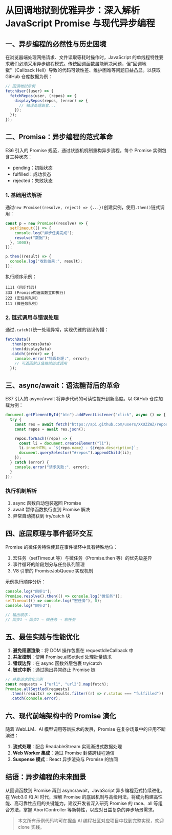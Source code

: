 
# 从回调地狱到优雅异步：深入解析 JavaScript Promise 与现代异步编程

## 一、异步编程的必然性与历史困境

在浏览器端处理网络请求、文件读取等耗时操作时，JavaScript 的单线程特性要求我们必须采用异步编程模式。传统回调函数虽能解决问题，但"回调地狱"（Callback Hell）导致的代码可读性差、维护困难等问题日益凸显。以获取 GitHub 仓库数据为例：

```javascript
// 回调地狱示例
fetchUser((user) => {
  fetchRepos(user, (repos) => {
    displayRepos(repos, (error) => {
      // 错误处理嵌套...
    });
  });
});
```

## 二、Promise：异步编程的范式革命

ES6 引入的 Promise 规范，通过状态机机制重构异步流程。每个 Promise 实例包含三种状态：

- pending：初始状态
- fulfilled：成功状态
- rejected：失败状态

### 1. 基础用法解析

通过`new Promise((resolve, reject) => {...})`创建实例，使用`.then()`链式调用：

```javascript
const p = new Promise((resolve) => {
  setTimeout(() => {
    console.log("异步任务完成");
    resolve("数据");
  }, 1000);
});

p.then((result) => {
  console.log("收到结果:", result);
});
```

执行顺序示例：

```
1111 (同步代码)
333 (Promise构造函数立即执行)
222 (宏任务队列)
111 (微任务队列)
```

### 2. 链式调用与错误处理

通过`.catch()`统一处理异常，实现优雅的错误传播：

```javascript
fetchData()
  .then(processData)
  .then(displayData)
  .catch((error) => {
    console.error("错误处理:", error);
    // 可返回默认值继续链式调用
  });
```

## 三、async/await：语法糖背后的革命

ES7 引入的 async/await 将异步代码的可读性提升到新高度。以 GitHub 仓库加载为例：

```javascript
document.getElementById("btn").addEventListener("click", async () => {
  try {
    const res = await fetch("https://api.github.com/users/XXUZZWZ/repos");
    const repos = await res.json();

    repos.forEach((repo) => {
      const li = document.createElement("li");
      li.innerHTML = `${repo.name} - ${repo.description}`;
      document.querySelector("#repos").appendChild(li);
    });
  } catch (error) {
    console.error("请求失败:", error);
  }
});
```

### 执行机制解析

1. async 函数自动包装返回 Promise
2. await 暂停函数执行直到 Promise 解决
3. 异常自动捕获到 try/catch 块

## 四、底层原理与事件循环交互

Promise 的微任务特性使其在事件循环中具有特殊地位：

1. 宏任务（setTimeout 等）与微任务（Promise.then 等）的优先级差异
2. 事件循环的阶段划分与任务队列管理
3. V8 引擎的 PromiseJobQueue 实现机制

示例执行顺序分析：

```javascript
console.log("同步1");
Promise.resolve().then(() => console.log("微任务"));
setTimeout(() => console.log("宏任务"), 0);
console.log("同步2");

// 输出顺序：
// 同步1 → 同步2 → 微任务 → 宏任务
```

## 五、最佳实践与性能优化

1. **避免阻塞渲染**：将 DOM 操作包裹在 requestIdleCallback 中
2. **并发控制**：使用 Promise.allSettled 处理批量请求
3. **错误边界**：在 async 函数外层包裹 try/catch
4. **链式中断**：通过抛出异常终止 Promise 链

```javascript
// 并发请求优化示例
const requests = ["url1", "url2"].map(fetch);
Promise.allSettled(requests)
  .then((results) => results.filter((r) => r.status === "fulfilled"))
  .catch(console.error);
```

## 六、现代前端架构中的 Promise 演化

随着 WebLLM、AI 模型调用等新技术的发展，Promise 在复杂场景中的应用不断演进：

1. **流式处理**：配合 ReadableStream 实现渐进式数据处理
2. **Web Worker 集成**：通过 Promise 封装跨线程通信
3. **Suspense 模式**：React 异步渲染与 Promise 的协同

## 结语：异步编程的未来图景

从回调函数到 Promise 再到 async/await，JavaScript 异步编程范式持续进化。在 Web3.0 和 AI 时代，理解 Promise 的底层机制与高级用法，将成为构建高性能、高可靠性应用的关键能力。建议开发者深入研究 Promise 的 race、all 等组合方法，掌握 AbortController 等新特性，以应对日益复杂的异步场景需求。

> 本文所有示例代码均可在掘金 AI 编程社区对应项目中找到完整实现，欢迎 clone 实践。
